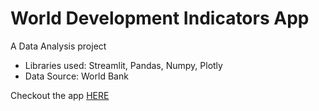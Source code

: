 # World Development Indicators App

A Data Analysis project

* Libraries used: Streamlit, Pandas, Numpy, Plotly
* Data Source: World Bank

Checkout the app [HERE](https://share.streamlit.io/rahulpatwardhan12/wdi_app/main/WDIapp.py)
